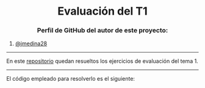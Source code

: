 <h1 align="center">Evaluación del T1</h1>

<h3 align="center">Perfil de GitHub del autor de este proyecto:</h3>

1. [@jmedina28](https://github.com/jmedina28)

---
En este [repositorio](https://github.com/jmedina28/EvaluacionT1) quedan resueltos los ejercicios de evaluación del tema 1.
***

El código empleado para resolverlo es el siguiente:

```python

```
